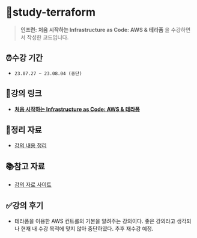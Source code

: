 # 📂study-terraform
> **인프런: 처음 시작하는 Infrastructure as Code: AWS & 테라폼** 을 수강하면서 작성한 코드입니다.

## ⏰수강 기간
- `23.07.27 ~ 23.08.04 (중단)`

## 🔗강의 링크
- **[처음 시작하는 Infrastructure as Code: AWS & 테라폼](https://www.inflearn.com/course/%EB%8D%B0%EB%B8%8C%EC%98%B5%EC%8A%A4-%ED%85%8C%EB%9D%BC%ED%8F%BC-aws#)**

## 📝정리 자료

- [강의 내용 정리](docs/note.md)

## 📚참고 자료

- [강의 자료 사이트](https://terraform101.inflearn.devopsart.dev/)

## ✅강의 후기

- 테라폼을 이용한 AWS 컨트롤의 기본을 알려주는 강의이다. 좋은 강의라고 생각되나 현재 내 수강 목적에 맞지 않아 중단하였다. 추후 재수강 예정.
